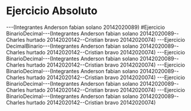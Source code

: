 # Ejercicio Absoluto

---(Integrantes Anderson fabian solano 20142020089)
#Ejercicio BinarioDecimal---(Integrantes Anderson fabian solano 20142020089--Charles hurtado 20142020142--Cristian bravo 20142020074)
---Ejercicio DecimalBinario---(Integrantes Anderson fabian solano 20142020089--Charles hurtado 20142020142--Cristian bravo 20142020074)
---Ejercicio BinarioDecimal---(Integrantes Anderson fabian solano 20142020089--Charles hurtado 20142020142--Cristian bravo 20142020074)
---Ejercicio BinarioDecimal---(Integrantes Anderson fabian solano 20142020089--Charles hurtado 20142020142--Cristian bravo 20142020074)
---Ejercicio BinarioDecimal---(Integrantes Anderson fabian solano 20142020089--Charles hurtado 20142020142--Cristian bravo 20142020074)
---Ejercicio BinarioDecimal---(Integrantes Anderson fabian solano 20142020089--Charles hurtado 20142020142--Cristian bravo 20142020074)






